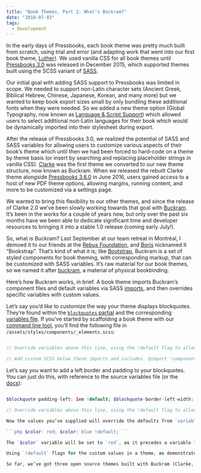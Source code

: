```yaml
---
title: "Book Themes, Part 2: What’s Buckram?"
date: "2018-07-03"
tags: 
  - Development
---
```


In the early days of Pressbooks, each book theme was pretty much built from scratch, using trial and error (and adapting work that went into our first book theme, [Luther](https://github.com/pressbooks/pressbooks-luther)). We used vanilla CSS for all book themes until [Pressbooks 3.0](https://github.com/pressbooks/pressbooks/releases/tag/v3.0) was released in December 2015, which supported themes built using the SCSS variant of [SASS](https://sass-lang.com/).

Our initial goal with adding SASS support to Pressbooks was limited in scope. We needed to support non-Latin character sets (Ancient Greek, Biblical Hebrew, Chinese, Japanese, Korean, and many more) but we wanted to keep book export sizes small by only bundling these additional fonts when they were needed. So we added a new theme option (Global Typography, now known as [Language & Script Support](https://guide.pressbooks.com/chapter/languages/)) which allowed users to select additional non-Latin languages for their book which would be dynamically imported into their stylesheet during export.

After the release of Pressbooks 3.0, we realized the potential of SASS and SASS variables for allowing users to customize various aspects of their book’s theme which until then we had been forced to hard-code on a theme by theme basis (or insert by searching and replacing placeholder strings in vanilla CSS). [Clarke](https://github.com/pressbooks/pressbooks-clarke) was the first theme we converted to our new theme structure, now known as Buckram. When we released the rebuilt Clarke theme alongside [Pressbooks 3.6.0](https://github.com/pressbooks/pressbooks/releases/tag/v3.6.0) in June 2016, users gained access to a host of new PDF theme options, allowing margins, running content, and more to be customized via a settings page.

We wanted to bring this flexibility to our other themes, and since the release of Clarke 2.0 we’ve been slowly working towards that goal with [Buckram](https://github.com/pressbooks/buckram). It’s been in the works for a couple of years now, but only over the past six months have we been able to dedicate significant time and developer resources to bringing it into a stable 1.0 release (coming early July!).

So, what _is_ Buckram? Last September at our team retreat in Montréal, I demoed it to our friends at the [Rebus Foundation](https://rebus.foundation), and [Boris](https://rebus.foundation/team/) nicknamed it “Bookstrap”. That’s kind of what it is; like [Bootstrap](https://getbootstrap.com), Buckram is a set of styled components for book theming, with corresponding markup, that can be customized with SASS variables. It’s raw material for our book themes, so we named it after [buckram](https://en.wikipedia.org/wiki/Buckram), a material of physical bookbinding.

Here’s how Buckram works, in brief. A book theme imports Buckram’s component files and default variables via SASS [imports](http://sass-lang.com/guide#topic-5), and then overrides specific variables with custom values.

Let’s say you’d like to customize the way your theme displays blockquotes. They’re found within the [`blockquotes` partial](https://github.com/pressbooks/buckram/blob/dev/assets/styles/components/elements/_blockquotes.scss) and the corresponding [variables file](https://github.com/pressbooks/buckram/blob/dev/assets/styles/variables/_elements.scss#L584-L675). If you’ve started by scaffolding a book theme with our [command line tool](https://cli.pressbooks.org), you’ll find the following file in `/assets/styles/components/_elements.scss`:

```php // Elements

// Override variables above this line, using the !default flag to allow further overrides. @import 'variables/elements';

// Add custom SCSS below these imports and includes. @import 'components/elements';

```

Let’s say you want to add a left border and padding to your blockquotes. You can just do this, with reference to the source variables file (or the [docs](https://buckram.pressbooks.org)):

```php // Elements

$blockquote-padding-left: 1em !default; $blockquote-border-left-width: 2px !default; $blockquote-border-left-style: solid !default; $blockquote-border-left-color: #333 !default;

// Override variables above this line, using the !default flag to allow further overrides. @import 'variables/elements'; ```

Now the values you’ve supplied will override the defaults from `variables/elements`, giving your blockquotes a `padding-left` value of `1em` and a `border-left` value of `solid 2px #333`. We take advantage of the SASS `!default flag`, which lets a variable that comes _before_ another variable override it. In this example:

```php $color: red; $color: blue !default; ```

The `$color` variable will be set to `red`, as it precedes a variable flagged with `!default`.

Using `!default` flags for the custom values in a theme, as demonstrated above, means that we can add theme options to allow further overrides that users control. So a theme may have a default font for body text, but in the future we’ll be able to let users customize body text by selecting an alternative typeface from a dropdown, overriding all rules where that font is referenced by changing a single variable. Moving our themes to Buckram will make the theme customization experience for Pressbooks users flexible in ways that we’ve always dreamed it would be.

So far, we’ve got three open source themes built with Buckram (Clarke, Jacobs and McLuhan). The newest member of our dev team, [Daniel Fernandes](https://github.com/dannylonglegs), has been hard at work converting our backlog of premium themes to Buckram, and we’ll be releasing them over the coming months. We also will be expanding our documentation for Buckram, and improving the Pressbooks CLI tools for building new Buckram themes so that all Open Source users can benefit from the work that’s gone into our theme structure. We’re excited for what Buckram will let us do, and we welcome your feedback, bug reports and code contributions.
